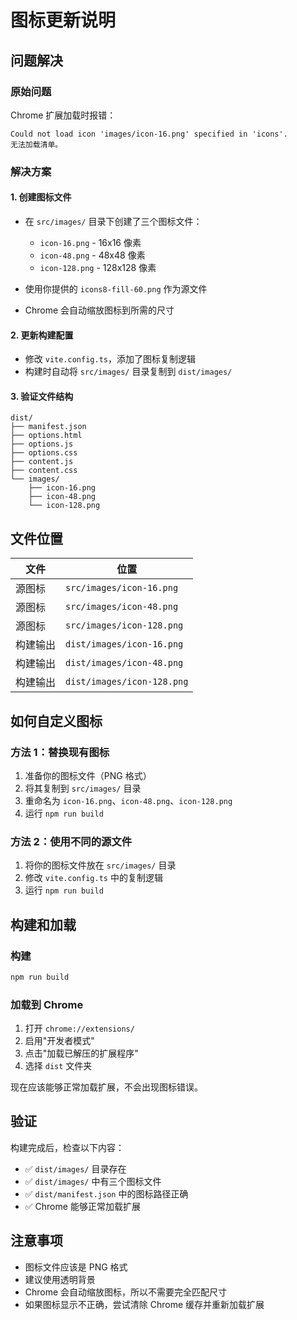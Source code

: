 # 图标更新说明

## 问题解决

### 原始问题
Chrome 扩展加载时报错：
```
Could not load icon 'images/icon-16.png' specified in 'icons'.
无法加载清单。
```

### 解决方案

#### 1. 创建图标文件
- 在 `src/images/` 目录下创建了三个图标文件：
  - `icon-16.png` - 16x16 像素
  - `icon-48.png` - 48x48 像素
  - `icon-128.png` - 128x128 像素

- 使用你提供的 `icons8-fill-60.png` 作为源文件
- Chrome 会自动缩放图标到所需的尺寸

#### 2. 更新构建配置
- 修改 `vite.config.ts`，添加了图标复制逻辑
- 构建时自动将 `src/images/` 目录复制到 `dist/images/`

#### 3. 验证文件结构
```
dist/
├── manifest.json
├── options.html
├── options.js
├── options.css
├── content.js
├── content.css
└── images/
    ├── icon-16.png
    ├── icon-48.png
    └── icon-128.png
```

## 文件位置

| 文件 | 位置 |
|------|------|
| 源图标 | `src/images/icon-16.png` |
| 源图标 | `src/images/icon-48.png` |
| 源图标 | `src/images/icon-128.png` |
| 构建输出 | `dist/images/icon-16.png` |
| 构建输出 | `dist/images/icon-48.png` |
| 构建输出 | `dist/images/icon-128.png` |

## 如何自定义图标

### 方法 1：替换现有图标
1. 准备你的图标文件（PNG 格式）
2. 将其复制到 `src/images/` 目录
3. 重命名为 `icon-16.png`、`icon-48.png`、`icon-128.png`
4. 运行 `npm run build`

### 方法 2：使用不同的源文件
1. 将你的图标文件放在 `src/images/` 目录
2. 修改 `vite.config.ts` 中的复制逻辑
3. 运行 `npm run build`

## 构建和加载

### 构建
```bash
npm run build
```

### 加载到 Chrome
1. 打开 `chrome://extensions/`
2. 启用"开发者模式"
3. 点击"加载已解压的扩展程序"
4. 选择 `dist` 文件夹

现在应该能够正常加载扩展，不会出现图标错误。

## 验证

构建完成后，检查以下内容：
- ✅ `dist/images/` 目录存在
- ✅ `dist/images/` 中有三个图标文件
- ✅ `dist/manifest.json` 中的图标路径正确
- ✅ Chrome 能够正常加载扩展

## 注意事项

- 图标文件应该是 PNG 格式
- 建议使用透明背景
- Chrome 会自动缩放图标，所以不需要完全匹配尺寸
- 如果图标显示不正确，尝试清除 Chrome 缓存并重新加载扩展

